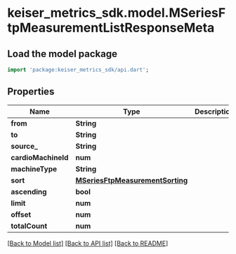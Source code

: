 # keiser_metrics_sdk.model.MSeriesFtpMeasurementListResponseMeta

## Load the model package
```dart
import 'package:keiser_metrics_sdk/api.dart';
```

## Properties
Name | Type | Description | Notes
------------ | ------------- | ------------- | -------------
**from** | **String** |  | [optional] 
**to** | **String** |  | [optional] 
**source_** | **String** |  | [optional] 
**cardioMachineId** | **num** |  | [optional] 
**machineType** | **String** |  | [optional] 
**sort** | [**MSeriesFtpMeasurementSorting**](MSeriesFtpMeasurementSorting.md) |  | 
**ascending** | **bool** |  | [optional] 
**limit** | **num** |  | [optional] 
**offset** | **num** |  | [optional] 
**totalCount** | **num** |  | [optional] 

[[Back to Model list]](../README.md#documentation-for-models) [[Back to API list]](../README.md#documentation-for-api-endpoints) [[Back to README]](../README.md)


